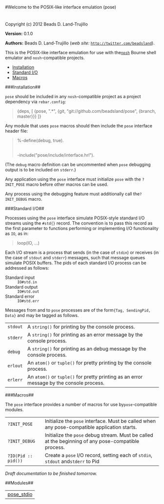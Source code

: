 

#Welcome to the POSIX-like interface emulation (pose)#


Copyright (c) 2012 Beads D. Land-Trujillo

__Version:__ 0.1.0

__Authors:__ Beads D. Land-Trujillo (_web site:_ [`http://twitter.com/beadsland`](http://twitter.com/beadsland)).

This is the POSIX-like interface emulation for use with the[`nosh`](http://github.com/beadsland/nosh) Bourne shell
  emulator and `nosh`-compatible projects.
* [Installation](http://github.com/beadsland/pose/blob/master/doc/README.md#Installation)
* [Standard I/O](http://github.com/beadsland/pose/blob/master/README.md#Standard_I/O)
* [Macros](http://github.com/beadsland/pose/blob/master/doc/README.md#Macros)


###<a name="Installation">Installation</a>##


`pose` should be included in any `nosh`-compatible project as a project
  dependency via `rebar.config`:
<blockquote>
  {deps, [
     {pose, ".*",
       {git, "git://github.com/beadsland/pose", {branch, master}}}
    ]}</blockquote>


Any module that uses `pose` macros should then include the `pose`
interface header file:
<blockquote>
  %-define(debug, true).
<br></br>

  -include("pose/include/interface.hrl").</blockquote>


(The `debug` macro definition can be uncommented when `pose` debugging
  output is to be included on `stderr`.)

Any application using the `pose` interface must initialize `pose`
  with the `?INIT_POSE` macro before other macros can be used.

Any process using the debugging feature must additionally call the`?INIT_DEBUG` macro.

###<a name="Standard_I/O">Standard I/O</a>##


Processes using the `pose` interface simulate POSIX-style
  standard I/O streams using the `#std{}` record.  The convention is to
  pass this record as the first parameter to functions performing or
  implementing I/O functionality as `IO`, as in:
<blockquote>
  loop(IO, ...)</blockquote>


Each I/O stream is a process that sends (in the case of `stdin`) or
  receives (in the case of `stdout` and `stderr`) messages, such that
message queues simulate POSIX buffers.  The pids of each standard I/O
process can be addressed as follows:

<dt> Standard input </dt>

 

<dd> <code>IO#std.in</code> </dd>



<dt> Standard output </dt>

 

<dd> <code>IO#std.out</code> </dd>



<dt> Standard error </dt>

 

<dd> <code>IO#std.err</code> </dd>



Messages from and to `pose` processes are of the form`{Tag, SendingPid, Data}` and may be tagged as follows.

<table><tr><td> <code>stdout</code> </td><td> A <code>string()</code> for printing by the console process.</td></tr><tr><td> <code>stderr</code> </td><td> A <code>string()</code> for printing as an error message by the console
       process. </td></tr><tr><td> <code>debug</code> </td><td> A <code>string()</code> for printing as an debug message by the console process.</td></tr><tr><td> <code>erlout</code> </td><td> An <code>atom()</code> or <code>tuple()</code> for pretty printing by the console process.</td></tr><tr><td> <code>erlerr</code> </td><td> An <code>atom()</code> or <code>tuple()</code> for pretty printing as an error message
       by the console process. </td></tr></table>



###<a name="Macros">Macros</a>##


The `pose` interface provides a number of macros for use by`pose`-compatible modules.

<table><tr><td> <code>?INIT_POSE</code> </td><td> Initialize the <code>pose</code> interface.  Must be called when any
       pose-compatible application starts. </td></tr><tr><td> <code>?INIT_DEBUG</code> </td><td> Initialize the <code>pose</code> debug stream.  Must be called at the
       beginning of any pose-compatible process. </td></tr><tr><td> <code>?IO(Pid :: pid())</code> </td><td> Create a <code>pose</code> I/O record, setting each of <code>stdin</code>, <code>stdout</code> and<code>stderr</code> to Pid </td></tr></table>

_Draft documentation to be finished tomorrow._

##Modules##


<table width="100%" border="0" summary="list of modules">
<tr><td><a href="http://github.com/beadsland/pose/blob/master/doc/pose_stdio.md" class="module">pose_stdio</a></td></tr></table>

